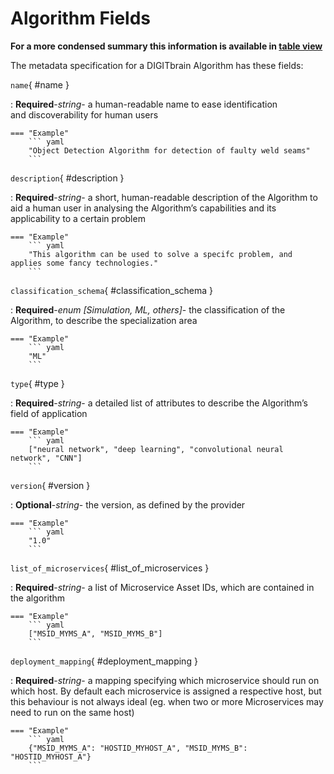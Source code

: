 <style>
  .md-content__button {
    display: none;
  }
</style>
# Algorithm Fields


**For a more condensed summary this information is available in [table view](/tables/algorithm/)**



The metadata specification for a DIGITbrain Algorithm
has these fields:

`name`{ #name }

:   **Required**-*string*- a human-readable name to ease identification and discoverability for human users



    === "Example"
        ``` yaml     
        "Object Detection Algorithm for detection of faulty weld seams"
        ```

`description`{ #description }

:   **Required**-*string*- a short, human-readable description of the Algorithm to aid a human user in analysing the Algorithm’s capabilities and its applicability to a certain problem



    === "Example"
        ``` yaml     
        "This algorithm can be used to solve a specifc problem, and applies some fancy technologies."
        ```

`classification_schema`{ #classification_schema }

:   **Required**-*enum [Simulation, ML, others]*- the classification of the Algorithm, to describe the specialization area



    === "Example"
        ``` yaml     
        "ML"
        ```

`type`{ #type }

:   **Required**-*string*- a detailed list of attributes to describe the Algorithm’s field of application



    === "Example"
        ``` yaml     
        ["neural network", "deep learning", "convolutional neural network", "CNN"]
        ```

`version`{ #version }

:   **Optional**-*string*- the version, as defined by the provider



    === "Example"
        ``` yaml     
        "1.0"
        ```

`list_of_microservices`{ #list_of_microservices }

:   **Required**-*string*- a list of Microservice Asset IDs, which are contained in the algorithm



    === "Example"
        ``` yaml     
        ["MSID_MYMS_A", "MSID_MYMS_B"]
        ```

`deployment_mapping`{ #deployment_mapping }

:   **Required**-*string*- a mapping specifying which microservice should run on which host. By default each microservice is assigned a respective host, but this behaviour is not always ideal (eg. when two or more Microservices may need to run on the same host)



    === "Example"
        ``` yaml     
        {"MSID_MYMS_A": "HOSTID_MYHOST_A", "MSID_MYMS_B": "HOSTID_MYHOST_A"}
        ```

